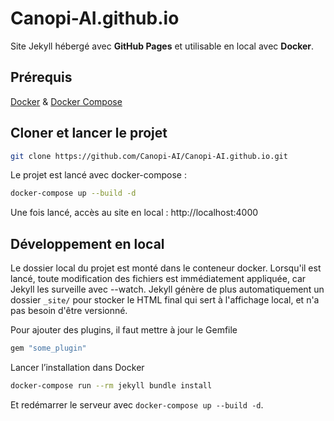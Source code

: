 # Canopi-AI.github.io

Site Jekyll hébergé avec **GitHub Pages** et utilisable en local avec **Docker**.

## Prérequis
[Docker](https://www.docker.com/get-started) & [Docker Compose](https://docs.docker.com/compose/install/)  

## Cloner et lancer le projet
```sh
git clone https://github.com/Canopi-AI/Canopi-AI.github.io.git
```
Le projet est lancé avec docker-compose :
```sh
docker-compose up --build -d
```

Une fois lancé, accès au site en local : http://localhost:4000

## Développement en local
Le dossier local du projet est monté dans le conteneur docker. Lorsqu'il est lancé, toute modification des fichiers est immédiatement appliquée, car Jekyll les surveille avec --watch. Jekyll génère de plus automatiquement un dossier `_site/` pour stocker le HTML final qui sert à l'affichage local, et n'a pas besoin d'être versionné.

Pour ajouter des plugins, il faut mettre à jour le Gemfile
```ruby
gem "some_plugin"
```
Lancer l’installation dans Docker
```sh
docker-compose run --rm jekyll bundle install
```
Et redémarrer le serveur avec `docker-compose up --build -d`.